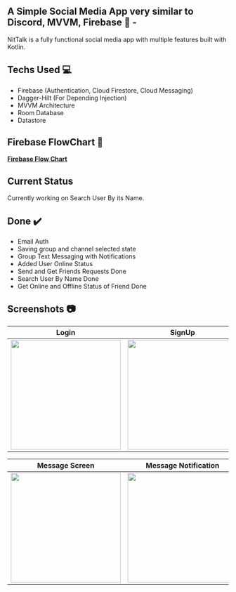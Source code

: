 ## A Simple Social Media App very similar to Discord, MVVM, Firebase 🚀 -
NitTalk is a fully functional social media app with multiple features built with Kotlin.

## Techs Used 💻
- Firebase (Authentication, Cloud Firestore, Cloud Messaging)
- Dagger-Hilt (For Depending Injection)
- MVVM Architecture
- Room Database
- Datastore

## Firebase FlowChart 👀
 [**Firebase Flow Chart**](https://whimsical.com/nit-talk-firebase-flowchart-AqJqtDqdypWyPiYBVTG5cS)

## Current Status
Currently working on Search User By its Name.

## Done ✔️
- Email Auth
- Saving group and channel selected state
- Group Text Messaging with Notifications
- Added User Online Status
- Send and Get Friends Requests Done
- Search User By Name Done
- Get Online and Offline Status of Friend Done

## Screenshots 📷
| Login | SignUp | Info | HomeScreen |
| ----- | ------ | ---- | ---------- |
| <img src="https://user-images.githubusercontent.com/65807152/124163947-cabd2680-dabd-11eb-8eaf-0210bb6456e3.jpg" width=250> | <img src="https://user-images.githubusercontent.com/65807152/124163951-cc86ea00-dabd-11eb-86bb-b6ae2b4f32a1.jpg" width=250> | <img src="https://user-images.githubusercontent.com/65807152/124163953-cd1f8080-dabd-11eb-9f73-3a4570f2429f.jpg" width=250> | <img src="https://user-images.githubusercontent.com/65807152/124163954-ce50ad80-dabd-11eb-9ee3-4da91729fb81.jpg" width=250> |

| Message Screen | Message Notification | User Status | Friend Screen(Dummy Data) |
| -------------- | -------------------- | ----------- | ------------- |
| <img src="https://user-images.githubusercontent.com/65807152/124779825-b666a700-df5f-11eb-9442-0da893d1786c.jpg" width=250> | <img src="https://user-images.githubusercontent.com/65807152/125169992-5cb5e500-e1ca-11eb-836b-ac2d82a4c23d.jpg" width=250> | <img src="https://user-images.githubusercontent.com/65807152/125334372-f0251c80-e368-11eb-86bf-21a0dac83252.jpg" width=250> | <img src="https://user-images.githubusercontent.com/65807152/127211972-afe949d0-9184-40de-b426-b60a4cd4d649.jpg" width=250> |




